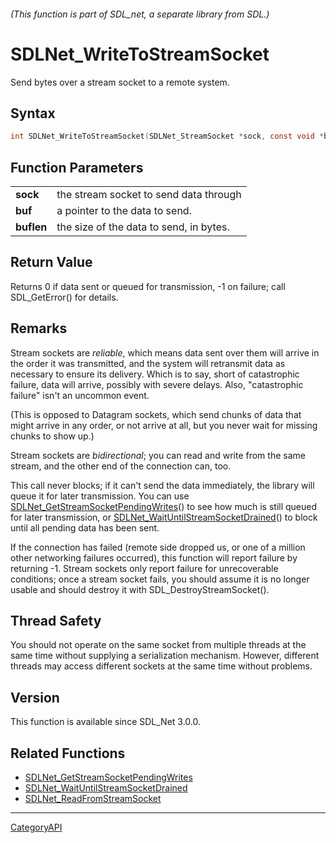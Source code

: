 ###### (This function is part of SDL_net, a separate library from SDL.)
# SDLNet_WriteToStreamSocket

Send bytes over a stream socket to a remote system.

## Syntax

```c
int SDLNet_WriteToStreamSocket(SDLNet_StreamSocket *sock, const void *buf, int buflen);

```

## Function Parameters

|                |                                         |
| -------------- | --------------------------------------- |
| **sock**       | the stream socket to send data through  |
| **buf**        | a pointer to the data to send.          |
| **buflen**     | the size of the data to send, in bytes. |

## Return Value

Returns 0 if data sent or queued for transmission, -1 on failure; call
SDL_GetError() for details.

## Remarks

Stream sockets are _reliable_, which means data sent over them will arrive
in the order it was transmitted, and the system will retransmit data as
necessary to ensure its delivery. Which is to say, short of catastrophic
failure, data will arrive, possibly with severe delays. Also, "catastrophic
failure" isn't an uncommon event.

(This is opposed to Datagram sockets, which send chunks of data that might
arrive in any order, or not arrive at all, but you never wait for missing
chunks to show up.)

Stream sockets are _bidirectional_; you can read and write from the same
stream, and the other end of the connection can, too.

This call never blocks; if it can't send the data immediately, the library
will queue it for later transmission. You can use
[SDLNet_GetStreamSocketPendingWrites](SDLNet_GetStreamSocketPendingWrites)()
to see how much is still queued for later transmission, or
[SDLNet_WaitUntilStreamSocketDrained](SDLNet_WaitUntilStreamSocketDrained)()
to block until all pending data has been sent.

If the connection has failed (remote side dropped us, or one of a million
other networking failures occurred), this function will report failure by
returning -1. Stream sockets only report failure for unrecoverable
conditions; once a stream socket fails, you should assume it is no longer
usable and should destroy it with SDL_DestroyStreamSocket().

## Thread Safety

You should not operate on the same socket from multiple threads at the same
time without supplying a serialization mechanism. However, different
threads may access different sockets at the same time without problems.

## Version

This function is available since SDL_Net 3.0.0.

## Related Functions

* [SDLNet_GetStreamSocketPendingWrites](SDLNet_GetStreamSocketPendingWrites)
* [SDLNet_WaitUntilStreamSocketDrained](SDLNet_WaitUntilStreamSocketDrained)
* [SDLNet_ReadFromStreamSocket](SDLNet_ReadFromStreamSocket)

----
[CategoryAPI](CategoryAPI)

